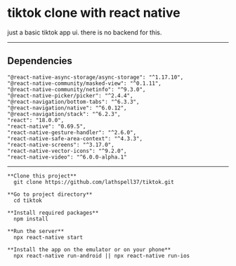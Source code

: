 # tiktok clone with react native
  just a basic tiktok app ui. there is no backend for this.
  
--------------------------------------------------------------------
 
 ## Dependencies
    "@react-native-async-storage/async-storage": "^1.17.10",
    "@react-native-community/masked-view": "^0.1.11",
    "@react-native-community/netinfo": "^9.3.0",
    "@react-native-picker/picker": "^2.4.4",
    "@react-navigation/bottom-tabs": "^6.3.3",
    "@react-navigation/native": "^6.0.12",
    "@react-navigation/stack": "^6.2.3",
    "react": "18.0.0",
    "react-native": "0.69.5",
    "react-native-gesture-handler": "^2.6.0",
    "react-native-safe-area-context": "^4.3.3",
    "react-native-screens": "^3.17.0",
    "react-native-vector-icons": "^9.2.0",
    "react-native-video": "^6.0.0-alpha.1"
    
----------------------------------------------------------------------
    
        
    **Clone this project**
      git clone https://github.com/lathspell37/tiktok.git
    
    **Go to project directory**
      cd tiktok
      
    **Install required packages**
      npm install
      
    **Run the server**
      npx react-native start
      
    **Install the app on the emulator or on your phone**
      npx react-native run-android || npx react-native run-ios
